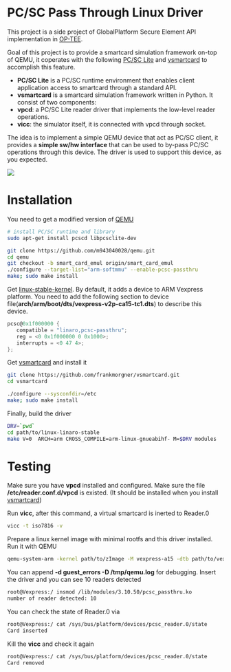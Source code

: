 PC/SC Pass Through Linux Driver
======

This project is a side project of GlobalPlatform Secure Element API implementation in [OP-TEE].

Goal of this project is to provide a smartcard simulation framework on-top of QEMU, it coperates with the following [PC/SC Lite] and [vsmartcard] to accomplish this feature.

- **PC/SC Lite** is a PC/SC runtime environment that enables client application access to smartcard through a standard API.
- **vsmartcard** is a smartcard simulation framework written in Python. It consist of two components:
 - **vpcd**: a PC/SC Lite reader driver that implements the low-level reader operations.
 - **vicc**: the simulator itself, it is connected with vpcd through socket.

The idea is to implement a simple QEMU device that act as PC/SC client, it provides a **simple sw/hw interface** that can be used to by-pass PC/SC operations through this device. The driver is used to support this device, as you expected.

![](https://docs.google.com/drawings/d/16mYZDc1jPuna_Vjr6kQnhd1yfxoECoCzcwiLQ9bZMVk/pub?w=711&h=701)

Installation
======
You need to get a modified version of [QEMU]

```sh
# install PC/SC runtime and library
sudo apt-get install pcscd libpcsclite-dev

git clone https://github.com/m943040028/qemu.git
cd qemu
git checkout -b smart_card_emul origin/smart_card_emul
./configure --target-list="arm-softmmu" --enable-pcsc-passthru
make; sudo make install
```

Get [linux-stable-kernel]. By default, it adds a device to ARM Vexpress platform. You need to add the following section to device file(**arch/arm/boot/dts/vexpress-v2p-ca15-tc1.dts**) to describe this device.

```c
pcsc@0x1f000000 {
   compatible = "linaro,pcsc-passthru";
   reg = <0 0x1f000000 0 0x1000>;
   interrupts = <0 47 4>;
};
```

Get [vsmartcard] and install it

```sh
git clone https://github.com/frankmorgner/vsmartcard.git
cd vsmartcard

./configure --sysconfdir=/etc
make; sudo make install
```

Finally, build the driver

```sh
DRV=`pwd`
cd path/to/linux-linaro-stable
make V=0  ARCH=arm CROSS_COMPILE=arm-linux-gnueabihf- M=$DRV modules
```

Testing
======

Make sure you have **vpcd** installed and configured. Make sure the file **/etc/reader.conf.d/vpcd** is existed. (It should be installed when you install [vsmartcard])

Run **vicc**, after this command, a virtual smartcard is inerted to Reader.0

```sh
vicc -t iso7816 -v
```

Prepare a linux kernel image with minimal rootfs and this driver installed. Run it with QEMU

```sh
qemu-system-arm -kernel path/to/zImage -M vexpress-a15 -dtb path/to/vexpress-v2p-ca15-tc1.dtb -m 1024 -append 'console=ttyAMA0,38400n8 init=/linuxrc' -serial stdio
```

You can append **-d guest_errors -D /tmp/qemu.log** for debugging. Insert the driver and you can see 10 readers detected

```sh
root@Vexpress:/ insmod /lib/modules/3.10.50/pcsc_passthru.ko 
number of reader detected: 10
```

You can check the state of Reader.0 via

```sh
root@Vexpress:/ cat /sys/bus/platform/devices/pcsc_reader.0/state 
Card inserted
```

Kill the **vicc** and check it again

```sh
root@Vexpress:/ cat /sys/bus/platform/devices/pcsc_reader.0/state 
Card removed

```

[OP-TEE]: https://github.com/OP-TEE
[QEMU]: https://github.com/m943040028/qemu/tree/smart_card_emul
[PC/SC Lite]: http://pcsclite.alioth.debian.org/pcsclite.html
[vsmartcard]: http://frankmorgner.github.io/vsmartcard/virtualsmartcard/README.html
[linux-stable-kernel]: https://git.linaro.org/?p=kernel/linux-linaro-stable.git

